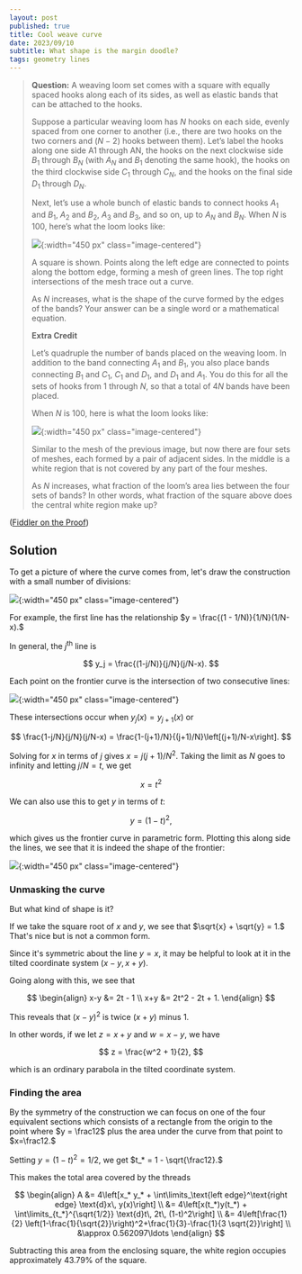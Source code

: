 ```yaml
---
layout: post
published: true
title: Cool weave curve
date: 2023/09/10
subtitle: What shape is the margin doodle?
tags: geometry lines
---
```


>**Question:** A weaving loom set comes with a square with equally spaced hooks along each of its sides, as well as elastic bands that can be attached to the hooks.
>
>Suppose a particular weaving loom has $N$ hooks on each side, evenly spaced from one corner to another (i.e., there are two hooks on the two corners and $(N−2)$ hooks between them). Let’s label the hooks along one side A1 through AN, the hooks on the next clockwise side $B_1$ through $B_N$ (with $A_N$ and $B_1$ denoting the same hook), the hooks on the third clockwise side $C_1$ through $C_N,$ and the hooks on the final side $D_1$ through $D_N.$
>
>Next, let’s use a whole bunch of elastic bands to connect hooks $A_1$ and $B_1,$ $A_2$ and $B_2,$ $A_3$ and $B_3,$ and so on, up to $A_N$ and $B_N.$ When $N$ is $100,$ here’s what the loom looks like:
>
>![](/img/2023-10-10-fiddler-plot-A.png){:width="450 px" class="image-centered"}
>
>A square is shown. Points along the left edge are connected to points along the bottom edge, forming a mesh of green lines. The top right intersections of the mesh trace out a curve.
>
>As $N$ increases, what is the shape of the curve formed by the edges of the bands? Your answer can be a single word or a mathematical equation.
>
>**Extra Credit**
>
>Let’s quadruple the number of bands placed on the weaving loom. In addition to the band connecting $A_1$ and $B_1,$ you also place bands connecting $B_1$ and $C_1,$ $C_1$ and $D_1,$ and $D_1$ and $A_1.$ You do this for all the sets of hooks from $1$ through $N,$ so that a total of $4N$ bands have been placed.
>
>When $N$ is $100,$ here is what the loom looks like:
>
>![](/img/2023-10-10-fiddler-plot-B.png){:width="450 px" class="image-centered"}
>
>Similar to the mesh of the previous image, but now there are four sets of meshes, each formed by a pair of adjacent sides. In the middle is a white region that is not covered by any part of the four meshes.
>
>As $N$ increases, what fraction of the loom’s area lies between the four sets of bands? In other words, what fraction of the square above does the central white region make up?

<!--more-->

([Fiddler on the Proof](https://thefiddler.substack.com/p/can-you-bob-and-weave))

## Solution

To get a picture of where the curve comes from, let's draw the construction with a small number of divisions:

![](/img/2023-09-10-plot-lines-fixed.png){:width="450 px" class="image-centered"}

For example, the first line has the relationship $y = \frac{(1 - 1/N)}{1/N}(1/N-x).$

In general, the $j^\text{th}$ line is 

$$ y_j = \frac{(1-j/N)}{j/N}(j/N-x). $$

Each point on the frontier curve is the intersection of two consecutive lines:

![](/img/2023-09-10-plot-fade-fixed.png){:width="450 px" class="image-centered"}

These intersections occur when $y_j(x) = y_{j+1}(x)$ or

$$ \frac{1-j/N}{j/N}(j/N-x) = \frac{1-(j+1)/N}{(j+1)/N}\left[(j+1)/N-x\right]. $$

Solving for $x$ in terms of $j$ gives $x = j(j+1)/N^2.$ Taking the limit as $N$ goes to infinity and letting $j/N = t$, we get

$$ x = t^2 $$

We can also use this to get $y$ in terms of $t$: 

$$ y = (1-t)^2, $$

which gives us the frontier curve in parametric form. Plotting this along side the lines, we see that it is indeed the shape of the frontier:

![](/img/2023-09-10-final-plot.png){:width="450 px" class="image-centered"}

### Unmasking the curve

But what kind of shape is it?

If we take the square root of $x$ and $y,$ we see that $\sqrt{x} + \sqrt{y} = 1.$ That's nice but is not a common form.

Since it's symmetric about the line $y=x,$ it may be helpful to look at it in the tilted coordinate system $(x-y, x+y).$

Going along with this, we see that

$$
  \begin{align}
    x-y &= 2t - 1 \\
    x+y &= 2t^2 - 2t + 1. 
  \end{align}
$$ 
  
This reveals that $(x-y)^2$ is twice $(x+y)$ minus $1.$

In other words, if we let $z = x+y$ and $w = x-y,$ we have

$$ z = \frac{w^2 + 1}{2}, $$

which is an ordinary parabola in the tilted coordinate system.

### Finding the area

By the symmetry of the construction we can focus on one of the four equivalent sections which consists of a rectangle from the origin to the point where $y = \frac12$ plus the area under the curve from that point to $x=\frac12.$

Setting $y = (1-t)^2 = 1/2,$ we get $t_* = 1 - \sqrt{\frac12}.$

This makes the total area covered by the threads

$$ 
  \begin{align}
    A &= 4\left[x_* y_* + \int\limits_\text{left edge}^\text{right edge} \text{d}x\, y(x)\right] \\
    &= 4\left[x(t_*)y(t_*) + \int\limits_{t_*}^{\sqrt{1/2}} \text{d}t\, 2t\, (1-t)^2\right] \\
    &= 4\left[\frac{1}{2} \left(1-\frac{1}{\sqrt{2}}\right)^2+\frac{1}{3}-\frac{1}{3 \sqrt{2}}\right] \\
    &\approx 0.562097\ldots
  \end{align}  
$$

Subtracting this area from the enclosing square, the white region occupies approximately $43.79\%$ of the square.


<br>




